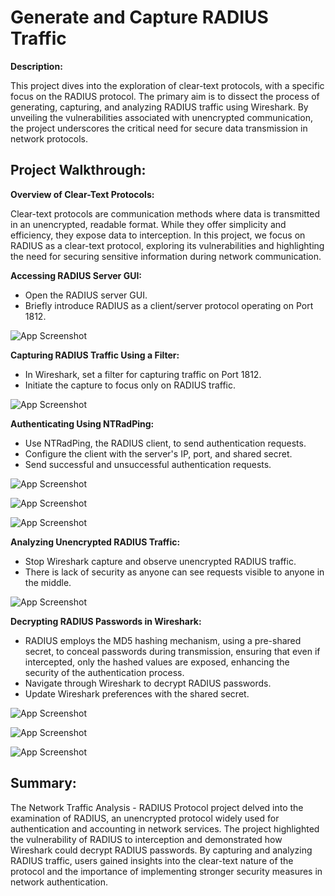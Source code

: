 
# Generate and Capture RADIUS Traffic

**Description:**

This project dives into the exploration of clear-text protocols, with a specific focus on the RADIUS protocol. The primary aim is to dissect the process of generating, capturing, and analyzing RADIUS traffic using Wireshark. By unveiling the vulnerabilities associated with unencrypted communication, the project underscores the critical need for secure data transmission in network protocols.




## Project Walkthrough:

**Overview of Clear-Text Protocols:**

Clear-text protocols are communication methods where data is transmitted in an unencrypted, readable format. While they offer simplicity and efficiency, they expose data to interception. In this project, we focus on RADIUS as a clear-text protocol, exploring its vulnerabilities and highlighting the need for securing sensitive information during network communication.

**Accessing RADIUS Server GUI:**

* Open the RADIUS server GUI.
* Briefly introduce RADIUS as a client/server protocol operating on Port 1812.

![App Screenshot](https://i.imgur.com/AnzC7Jt.jpg)

**Capturing RADIUS Traffic Using a Filter:**

* In Wireshark, set a filter for capturing traffic on Port 1812.
* Initiate the capture to focus only on RADIUS traffic.

![App Screenshot](https://i.imgur.com/NaxO7Pl.jpg)

**Authenticating Using NTRadPing:**

* Use NTRadPing, the RADIUS client, to send authentication requests.
* Configure the client with the server's IP, port, and shared secret.
* Send successful and unsuccessful authentication requests.

![App Screenshot](https://i.imgur.com/u55CiuD.jpg)

![App Screenshot](https://i.imgur.com/ybUekJS.jpg)

![App Screenshot](https://i.imgur.com/IChd4el.jpg)

**Analyzing Unencrypted RADIUS Traffic:**

* Stop Wireshark capture and observe unencrypted RADIUS traffic.
* There is lack of security as anyone can see requests visible to anyone in the middle.


![App Screenshot](https://i.imgur.com/hjVRkGa.jpg)


**Decrypting RADIUS Passwords in Wireshark:**

* RADIUS employs the MD5 hashing mechanism, using a pre-shared secret, to conceal passwords during transmission, ensuring that even if intercepted, only the hashed values are exposed, enhancing the security of the authentication process.
* Navigate through Wireshark to decrypt RADIUS passwords.
* Update Wireshark preferences with the shared secret.



![App Screenshot](https://i.imgur.com/PmkZmrG.jpg)

![App Screenshot](https://i.imgur.com/VLRNOq6.jpg)


![App Screenshot](https://i.imgur.com/AJGjvqd.jpg)







## Summary:

The Network Traffic Analysis - RADIUS Protocol project delved into the examination of RADIUS, an unencrypted protocol widely used for authentication and accounting in network services. The project highlighted the vulnerability of RADIUS to interception and demonstrated how Wireshark could decrypt RADIUS passwords. By capturing and analyzing RADIUS traffic, users gained insights into the clear-text nature of the protocol and the importance of implementing stronger security measures in network authentication.
